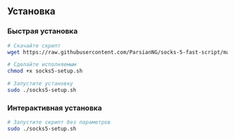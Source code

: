 ## Установка

### Быстрая установка

```bash
# Скачайте скрипт
wget https://raw.githubusercontent.com/ParsianNG/socks-5-fast-script/main/socks5-setup.sh

# Сделайте исполняемым
chmod +x socks5-setup.sh

# Запустите установку
sudo ./socks5-setup.sh
```

### Интерактивная установка

```bash
# Запустите скрипт без параметров
sudo ./socks5-setup.sh
```
